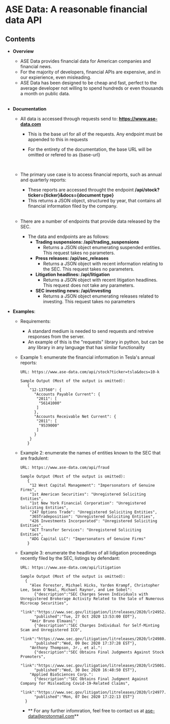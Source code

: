 
        

# ASE Data: A reasonable financial data API

## Contents

* **Overview**
  - ASE Data provides financial data for American companies and financial news.
  - For the majority of developers, financial APIs are expensive, and in our expierience, even misleading.
  - ASE Data has been designed to be cheap and fast, perfect to the average developer not willing to spend hundreds or even thousands a month on public data.
       <br>       <br>

        

* **Documentation** 
  - All data is accessed through requests send to:      **https://www.ase-data.com**
    - This is the base url for all of the requests.  Any endpoint must be appended to this in requests
    - For the entirety of the documentation, the base URL will be omitted or refered to as {base-url}
    
       <br>
       
  - The primary use case is to access financial reports, such as annual and quarterly reports:
    - These reports are accessed throught the endpoint **/api/stock?ticker={ticker}&docs={document type}**
    - This returns a JSON object, structured by year, that contains all financial information filed by the company.
    
    <br>
    
  - There are a number of endpoints that provide data released by the SEC.
    - The data and endpoints are as follows:
      - **Trading suspensions: /api/trading_suspensions**
        - Returns a JSON object enumerating suspended entities. This request takes no parameters.
      - **Press releases: /api/sec_releases**
        - Returns a JSON object with recent information relating to the SEC. This request takes no parameters.
      - **Litigation headlines: /api/litigation**
        - Returns a JSON object with recent litigation headlines. This request does not take any parameters.
      - **SEC investing news: /api/investing**
        - Returns a JSON object enumerating releases related to investing. This request takes no parameters

* **Examples**:
  - Requirements: 
    - A standard medium is needed to send requests and retreive responses from the server.
    - An example of this is the "requests" library in python, but can be any library in any language that has similar functionality
  
  - Example 1: enumerate the financial information in Tesla's annual reports:
    ```
    URL: https://www.ase-data.com/api/stock?ticker=tsla&docs=10-k
    
    Sample Output (Most of the output is omitted):
       {
        "12-137560": {
          "Accounts Payable Current": {
           "2011": [
            "56141000"
           ]
          },
          "Accounts Receivable Net Current": {
           "2011": [
            "9539000"
           ]
          }
        }
       }       
    ```
  - Example 2: enumerate the names of entities known to the SEC that are fradulent:
    ```
    URL: https://www.ase-data.com/api/fraud
    
    Sample Output (Most of the output is omitted):
       {
        "12 West Capital Management": "Impersonators of Genuine Firms",
        "1st American Securities": "Unregistered Soliciting Entities",
        "1st New York Financial Corporation": "Unregistered Soliciting Entities",
        "247 Options Trade": "Unregistered Soliciting Entities",
        "365Tradeposition": "Unregistered Soliciting Entities",
        "426 Investments Incorporated": "Unregistered Soliciting Entities",
        "ACT Transfer Services": "Unregistered Soliciting Entities",
        "ADG Capital LLC": "Impersonators of Genuine Firms"
       }
    
    ```
  - Example 3: enumerate the headlines of all lidigation proceedings recently filed by the SEC, listings by defendant:
    ```
    URL: https://www.ase-data.com/api/litigation
    
    Sample Output (Most of the output is omitted):
      {
        "Alex Forester, Michael Hicks, Yarden Krampf, Christopher Lee, Sean O'Neal, Michael Raynor, and Lee Sobel":
          {"description":"SEC Charges Seven Individuals with Unregistered Brokerage Activity Related to the Sale of Numerous Microcap Securities",
          "link":"https://www.sec.gov/litigation/litreleases/2020/lr24952.htm",
          "published":"Tue, 27 Oct 2020 13:53:00 EDT"},
        "Amir Bruno Elmaani":
          {"description":"SEC Charges Individual for Self-Minting Scam and Unregistered ICO",
          "link":"https://www.sec.gov/litigation/litreleases/2020/lr24980.htm",
          "published":"Wed, 09 Dec 2020 17:37:28 EST"},
        "Anthony Thompson, Jr., et al.":
          {"description":"SEC Obtains Final Judgments Against Stock Promoters",
          "link":"https://www.sec.gov/litigation/litreleases/2020/lr25001.htm",
          "published":"Wed, 30 Dec 2020 16:48:50 EST"},
        "Applied BioSciences Corp.":
          {"description":"SEC Obtains Final Judgment Against Company for Misleading Covid-19-Related Claims",
          "link":"https://www.sec.gov/litigation/litreleases/2020/lr24977.htm",
          "published":"Mon, 07 Dec 2020 17:22:13 EST"}
      }
    ```
    
    * ** For any further infomration, feel free to contact us at ase-data@protonmail.com**
